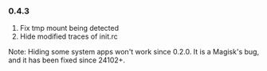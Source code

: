 ### 0.4.3
1. Fix tmp mount being detected
2. Hide modified traces of init.rc

Note: Hiding some system apps won't work since 0.2.0. It is a Magisk's bug, and it has been fixed since 24102+.
